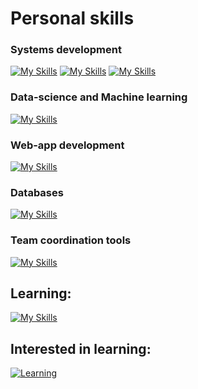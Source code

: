 # Personal skills
### Systems development
[![My Skills](https://skillicons.dev/icons?i=linux,bash&theme=dark)](https://skillicons.dev)
[![My Skills](https://skillicons.dev/icons?i=java,maven,spring&theme=dark)](https://skillicons.dev)
[![My Skills](https://skillicons.dev/icons?i=c,cpp,cs,dotnet&theme=dark)](https://skillicons.dev)
### Data-science and Machine learning
[![My Skills](https://skillicons.dev/icons?i=python,pytorch&theme=dark)](https://skillicons.dev)
### Web-app development
[![My Skills](https://skillicons.dev/icons?i=js,html,css,vue,nodejs&theme=dark)](https://skillicons.dev)
### Databases
[![My Skills](https://skillicons.dev/icons?i=supabase,postgres&theme=dark)](https://skillicons.dev)
### Team coordination tools
[![My Skills](https://skillicons.dev/icons?i=git,GitHub,gitlab&theme=dark)](https://skillicons.dev)

## Learning:
[![My Skills](https://skillicons.dev/icons?i=julia&theme=dark)](https://skillicons.dev)

## Interested in learning:
[![Learning](https://skillicons.dev/icons?i=rust,go,solidity,docker,kubernetes&theme=dark)](https://skillicons.dev)

<!--
**0x000001A4/0x000001A4** is a ✨ _special_ ✨ repository because its `README.md` (this file) appears on your GitHub profile.

Here are some ideas to get you started:

- 🔭 I’m currently working on ...
- 🌱 I’m currently learning ...
- 👯 I’m looking to collaborate on ...
- 🤔 I’m looking for help with ...
- 💬 Ask me about ...
- 📫 How to reach me: ...
- 😄 Pronouns: ...
- ⚡ Fun fact: ...
-->
